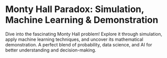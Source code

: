 # Monty Hall Paradox: Simulation, Machine Learning & Demonstration

Dive into the fascinating Monty Hall problem! Explore it through simulation, apply machine learning techniques, and uncover its mathematical demonstration. A perfect blend of probability, data science, and AI for better understanding and decision-making.
